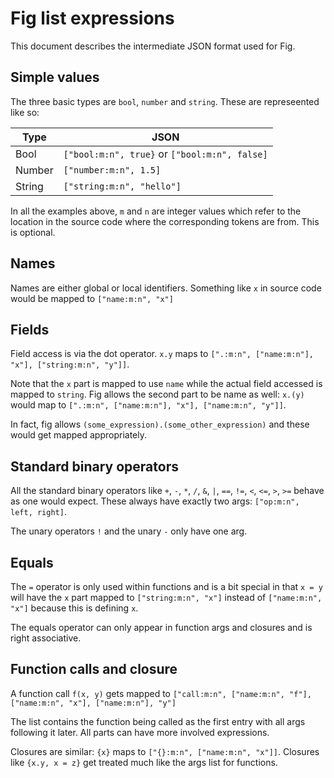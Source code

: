 # Fig list expressions

This document describes the intermediate JSON format used for Fig.

## Simple values

The three basic types are `bool`, `number` and `string`.  These are represeented like so:


| Type    | JSON |
| ------- | ------------- |
| Bool    | `["bool:m:n", true}` or `["bool:m:n", false]`  |
| Number  | `["number:m:n", 1.5]`  |
| String  | `["string:m:n", "hello"]`|

In all the examples above, `m` and `n` are integer values  which refer
to the location in the source code where the corresponding tokens are
from.  This is optional.

## Names

Names are either global  or local identifiers.  Something like `x` in
source code would be mapped to `["name:m:n", "x"]`

## Fields

Field access is via the dot operator. `x.y` maps to `[".:m:n", ["name:m:n"], "x"], ["string:m:n", "y"]]`.

Note that the `x` part is mapped to use `name` while the actual field
accessed is mapped to `string`.  Fig allows the second  part to be
name as well: `x.(y)` would map to `[".:m:n", ["name:m:n"], "x"], ["name:m:n", "y"]]`.

In fact, fig allows `(some_expression).(some_other_expression)` and
these would get mapped appropriately.

## Standard binary operators

All the standard binary operators like `+`, `-`, `*`, `/`, `&`, `|`,
`==`, `!=`, `<`, `<=`, `>`, `>=` behave as one would expect.  These
always have exactly two args: `["op:m:n", left, right]`.

The unary operators `!` and the unary `-` only have one arg.

## Equals

The `=` operator is only used within functions and is a bit special in
that `x = y` will have the `x` part mapped to  `["string:m:n", "x"]`
instead  of `["name:m:n", "x"]` because this is defining `x`.

The equals operator can only appear in function args and closures and
is right associative.

## Function calls and closure

A function call `f(x, y)` gets mapped to `["call:m:n", ["name:m:n", "f"], ["name:m:n", "x"], ["name:m:n"], "y"]`

The list contains the function being called as the first entry with
all args following it later. All parts can have more involved
expressions.

Closures are similar: `{x}` maps to `["{}:m:n", ["name:m:n", "x"]]`.
Closures like `{x.y, x = z}` get treated much like the args list for
functions.

